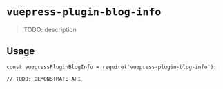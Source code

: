 # `vuepress-plugin-blog-info`

> TODO: description

## Usage

```
const vuepressPluginBlogInfo = require('vuepress-plugin-blog-info');

// TODO: DEMONSTRATE API
```
